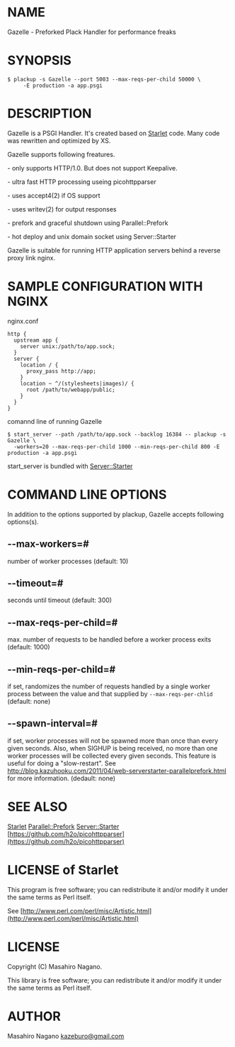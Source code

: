 # NAME

Gazelle - Preforked Plack Handler for performance freaks

# SYNOPSIS

    $ plackup -s Gazelle --port 5003 --max-reqs-per-child 50000 \
         -E production -a app.psgi

# DESCRIPTION

Gazelle is a PSGI Handler. It's created based on [Starlet](https://metacpan.org/pod/Starlet) code. 
Many code was rewritten and optimized by XS.

Gazelle supports following freatures.

\- only supports HTTP/1.0. But does not support Keepalive.

\- ultra fast HTTP processing useing picohttpparser

\- uses accept4(2) if OS support

\- uses writev(2) for output responses

\- prefork and graceful shutdown using Parallel::Prefork

\- hot deploy and unix domain socket using Server::Starter

Gazelle is suitable for running HTTP application servers behind a reverse proxy link nginx.

# SAMPLE CONFIGURATION WITH NGINX

nginx.conf

    http {
      upstream app {
        server unix:/path/to/app.sock;
      }
      server {
        location / {
          proxy_pass http://app;
        }
        location ~ ^/(stylesheets|images)/ {
          root /path/to/webapp/public;
        }
      }
    }

comannd line of running Gazelle

    $ start_server --path /path/to/app.sock --backlog 16384 -- plackup -s Gazelle \
      -workers=20 --max-reqs-per-child 1000 --min-reqs-per-child 800 -E production -a app.psgi

start\_server is bundled with [Server::Starter](https://metacpan.org/pod/Server::Starter)

# COMMAND LINE OPTIONS

In addition to the options supported by plackup, Gazelle accepts following options(s).

## --max-workers=#

number of worker processes (default: 10)

## --timeout=#

seconds until timeout (default: 300)

## --max-reqs-per-child=#

max. number of requests to be handled before a worker process exits (default: 1000)

## --min-reqs-per-child=#

if set, randomizes the number of requests handled by a single worker process between the value and that supplied by `--max-reqs-per-chlid` (default: none)

## --spawn-interval=#

if set, worker processes will not be spawned more than once than every given seconds.  Also, when SIGHUP is being received, no more than one worker processes will be collected every given seconds.  This feature is useful for doing a "slow-restart".  See http://blog.kazuhooku.com/2011/04/web-serverstarter-parallelprefork.html for more information. (dedault: none)

# SEE ALSO

[Starlet](https://metacpan.org/pod/Starlet)
[Parallel::Prefork](https://metacpan.org/pod/Parallel::Prefork)
[Server::Starter](https://metacpan.org/pod/Server::Starter)
[https://github.com/h2o/picohttpparser](https://github.com/h2o/picohttpparser)

# LICENSE of Starlet 

This program is free software; you can redistribute it and/or modify it under the same terms as Perl itself.

See [http://www.perl.com/perl/misc/Artistic.html](http://www.perl.com/perl/misc/Artistic.html)

# LICENSE

Copyright (C) Masahiro Nagano.

This library is free software; you can redistribute it and/or modify
it under the same terms as Perl itself.

# AUTHOR

Masahiro Nagano <kazeburo@gmail.com>
